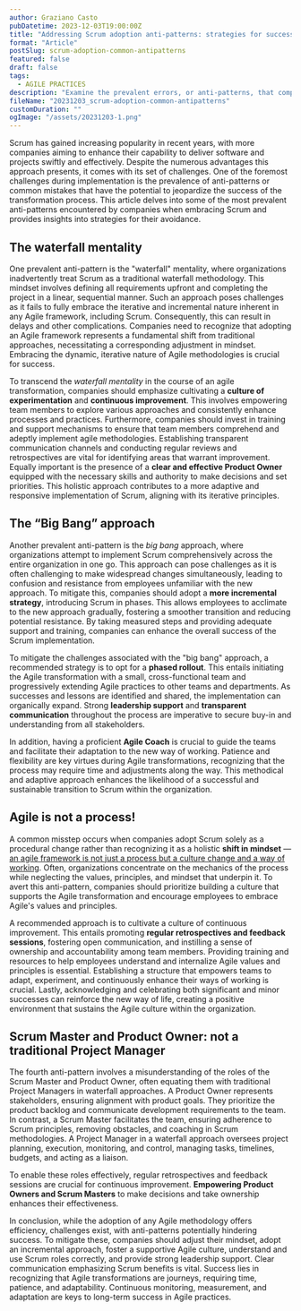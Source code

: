 ```yaml
---
author: Graziano Casto
pubDatetime: 2023-12-03T19:00:00Z
title: "Addressing Scrum adoption anti-patterns: strategies for success"
format: "Article"
postSlug: scrum-adoption-common-antipatterns
featured: false
draft: false
tags:
  - AGILE PRACTICES
description: "Examine the prevalent errors, or anti-patterns, that companies often face during the implementation of Scrum and provide suggestions to mitigate them."
fileName: "20231203_scrum-adoption-common-antipatterns"
customDuration: ""
ogImage: "/assets/20231203-1.png"
---
```


Scrum has gained increasing popularity in recent years, with more companies aiming to enhance their capability to deliver software and projects swiftly and effectively. Despite the numerous advantages this approach presents, it comes with its set of challenges. One of the foremost challenges during implementation is the prevalence of anti-patterns or common mistakes that have the potential to jeopardize the success of the transformation process. This article delves into some of the most prevalent anti-patterns encountered by companies when embracing Scrum and provides insights into strategies for their avoidance.

## The waterfall mentality

One prevalent anti-pattern is the "waterfall" mentality, where organizations inadvertently treat Scrum as a traditional waterfall methodology. This mindset involves defining all requirements upfront and completing the project in a linear, sequential manner. Such an approach poses challenges as it fails to fully embrace the iterative and incremental nature inherent in any Agile framework, including Scrum. Consequently, this can result in delays and other complications. Companies need to recognize that adopting an Agile framework represents a fundamental shift from traditional approaches, necessitating a corresponding adjustment in mindset. Embracing the dynamic, iterative nature of Agile methodologies is crucial for success.

To transcend the _waterfall mentality_ in the course of an agile transformation, companies should emphasize cultivating a **culture of experimentation** and **continuous improvement**. This involves empowering team members to explore various approaches and consistently enhance processes and practices. Furthermore, companies should invest in training and support mechanisms to ensure that team members comprehend and adeptly implement agile methodologies. Establishing transparent communication channels and conducting regular reviews and retrospectives are vital for identifying areas that warrant improvement. Equally important is the presence of a **clear and effective Product Owner** equipped with the necessary skills and authority to make decisions and set priorities. This holistic approach contributes to a more adaptive and responsive implementation of Scrum, aligning with its iterative principles.

## The “Big Bang” approach

Another prevalent anti-pattern is the _big bang_ approach, where organizations attempt to implement Scrum comprehensively across the entire organization in one go. This approach can pose challenges as it is often challenging to make widespread changes simultaneously, leading to confusion and resistance from employees unfamiliar with the new approach. To mitigate this, companies should adopt a **more incremental strategy**, introducing Scrum in phases. This allows employees to acclimate to the new approach gradually, fostering a smoother transition and reducing potential resistance. By taking measured steps and providing adequate support and training, companies can enhance the overall success of the Scrum implementation.

To mitigate the challenges associated with the "big bang" approach, a recommended strategy is to opt for a **phased rollout**. This entails initiating the Agile transformation with a small, cross-functional team and progressively extending Agile practices to other teams and departments. As successes and lessons are identified and shared, the implementation can organically expand. Strong **leadership support** and **transparent communication** throughout the process are imperative to secure buy-in and understanding from all stakeholders.

In addition, having a proficient **Agile Coach** is crucial to guide the teams and facilitate their adaptation to the new way of working. Patience and flexibility are key virtues during Agile transformations, recognizing that the process may require time and adjustments along the way. This methodical and adaptive approach enhances the likelihood of a successful and sustainable transition to Scrum within the organization.

## Agile is not a process!

A common misstep occurs when companies adopt Scrum solely as a procedural change rather than recognizing it as a holistic **shift in mindset** — [an agile framework is not just a process but a culture change and a way of working](/posts/agile-vs-scrum/). Often, organizations concentrate on the mechanics of the process while neglecting the values, principles, and mindset that underpin it. To avert this anti-pattern, companies should prioritize building a culture that supports the Agile transformation and encourage employees to embrace Agile's values and principles.

A recommended approach is to cultivate a culture of continuous improvement. This entails promoting **regular retrospectives and feedback sessions**, fostering open communication, and instilling a sense of ownership and accountability among team members. Providing training and resources to help employees understand and internalize Agile values and principles is essential. Establishing a structure that empowers teams to adapt, experiment, and continuously enhance their ways of working is crucial. Lastly, acknowledging and celebrating both significant and minor successes can reinforce the new way of life, creating a positive environment that sustains the Agile culture within the organization.

## Scrum Master and Product Owner: not a traditional Project Manager

The fourth anti-pattern involves a misunderstanding of the roles of the Scrum Master and Product Owner, often equating them with traditional Project Managers in waterfall approaches. A Product Owner represents stakeholders, ensuring alignment with product goals. They prioritize the product backlog and communicate development requirements to the team. In contrast, a Scrum Master facilitates the team, ensuring adherence to Scrum principles, removing obstacles, and coaching in Scrum methodologies. A Project Manager in a waterfall approach oversees project planning, execution, monitoring, and control, managing tasks, timelines, budgets, and acting as a liaison.

To enable these roles effectively, regular retrospectives and feedback sessions are crucial for continuous improvement. **Empowering Product Owners and Scrum Masters** to make decisions and take ownership enhances their effectiveness.

In conclusion, while the adoption of any Agile methodology offers efficiency, challenges exist, with anti-patterns potentially hindering success. To mitigate these, companies should adjust their mindset, adopt an incremental approach, foster a supportive Agile culture, understand and use Scrum roles correctly, and provide strong leadership support. Clear communication emphasizing Scrum benefits is vital. Success lies in recognizing that Agile transformations are journeys, requiring time, patience, and adaptability. Continuous monitoring, measurement, and adaptation are keys to long-term success in Agile practices.
